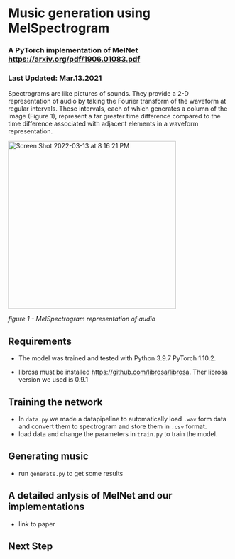 # Music generation using MelSpectrogram
### A PyTorch implementation of MelNet https://arxiv.org/pdf/1906.01083.pdf

### Last Updated: Mar.13.2021

Spectrograms are like pictures of sounds. They provide a 2-D representation of audio by taking the Fourier transform of the waveform at regular intervals. These intervals, each of which generates a column of the image (Figure 1), represent a far greater time difference compared to the time difference associated with adjacent elements in a waveform representation.

<img width="378" alt="Screen Shot 2022-03-13 at 8 16 21 PM" src="https://user-images.githubusercontent.com/57376402/158085731-f15047ea-f4cd-4d7e-b08e-950f96935107.png">

*figure 1 - MelSpectrogram representation of audio*

## Requirements
- The model was trained and tested with Python 3.9.7 PyTorch 1.10.2.

- librosa must be installed https://github.com/librosa/librosa. Ther librosa version we used is 0.9.1

## Training the network
- In `data.py` we made a datapipeline to automatically load `.wav` form data and convert them to spectrogram and store them in `.csv` format.
- load data and change the parameters in `train.py` to train the model.

## Generating music 
- run `generate.py` to get some results

## A detailed anlysis of MelNet and our implementations 
- link to paper

## Next Step
